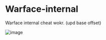 # Warface-internal
Warface internal cheat wokr. (upd base offset)

![image](https://github.com/HypervisorCloud/Warface-internal/assets/46020154/d6891115-fe75-4cea-ab8a-25826ff2fdb9)
